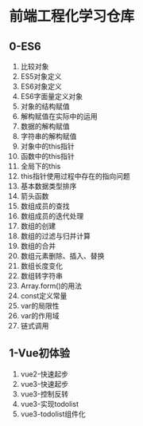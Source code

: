 # 前端工程化学习仓库

## 0-ES6

1. 比较对象
2. ES5对象定义
3. ES6对象定义
4. ES6字面量定义对象
5. 对象的结构赋值
6. 解构赋值在实际中的运用
7. 数据的解构赋值
8. 字符串的解构赋值
9. 对象中的this指针
10. 函数中的this指针
11. 全局下的this
12. this指针使用过程中存在的指向问题
13. 基本数据类型排序
14. 箭头函数
15. 数组成员的查找
16. 数组成员的迭代处理
17. 数组的创建
18. 数组的过滤与归并计算
19. 数组的合并
20. 数组元素删除、插入、替换
21. 数组长度变化
22. 数组转字符串
23. Array.form()的用法
24. const定义常量
25. var的局限性
26. var的作用域
27. 链式调用

## 1-Vue初体验

1. vue2-快速起步
2. vue3-快速起步
3. vue3-控制反转
4. vue3-实现todolist
5. vue3-todolist组件化